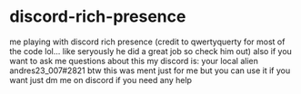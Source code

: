 # discord-rich-presence
me playing with discord rich presence (credit to qwertyquerty for most of the code lol... like seryously he did a great job so check him out)
also if you want to ask me questions about this my discord is: your local alien andres23_007#2821
btw this was ment just for me but you can use it if you want just dm me on discord if you need any help
